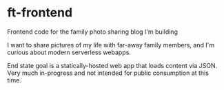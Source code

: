 # ft-frontend
Frontend code for the family photo sharing blog I'm building

I want to share pictures of my life with far-away family members, and I'm curious about modern serverless webapps.

End state goal is a statically-hosted web app that loads content via JSON. Very much in-progress and not intended for public consumption at this time.
